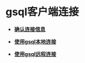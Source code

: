 # gsql客户端连接<a name="ZH-CN_TOPIC_0241704252"></a>

-   **[确认连接信息](确认连接信息.md)**  

-   **[使用gsql本地连接](使用gsql本地连接.md)**  

-   **[使用gsql远程连接](使用gsql远程连接.md)**  


